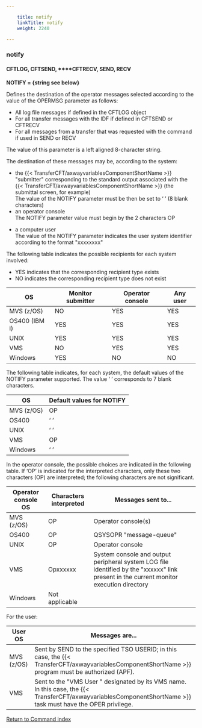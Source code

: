 ```yaml
---

    title: notify
    linkTitle: notify
    weight: 2240

---
```

<span id="notify"></span>

### notify

#### CFTLOG, CFTSEND, **<span id="notify_CFTRECV"></span>**CFTRECV, SEND, RECV

****NOTIFY = {string see
below}****

Defines the destination of the operator
messages selected according to the value of the OPERMSG parameter as follows:

- All
    log file messages if defined in the CFTLOG object
- For
    all transfer messages with the IDF if defined in CFTSEND or CFTRECV
- For
    all messages from a transfer that was requested with the command if used
    in SEND or RECV

The value of this parameter is a left aligned 8-character string.

The destination of these messages may be, according to the system:

- the
    {{< TransferCFT/axwayvariablesComponentShortName >}} "submitter" corresponding to the standard
    output associated with the {{< TransferCFT/axwayvariablesComponentShortName >}} (the submittal screen,
    for example)  
    The value of the NOTIFY parameter must be then be set to ‘ ’ (8 blank
    characters)
- an
    operator console  
    The NOTIFY parameter value must begin by the 2 characters OP

<!-- -->

- a computer
    user  
    The value of the NOTIFY parameter indicates the user system identifier
    according to the format "xxxxxxxx"

The following table indicates the possible recipients for each system
involved:

- YES indicates that the corresponding
    recipient type exists
- NO indicates the corresponding recipient
    type does not exist


| OS  | Monitor submitter  | Operator console  | Any user  |
| --- | --- | --- | --- |
| MVS (z/OS) | NO  | YES  | YES  |
| OS400 (IBM i) | YES  | YES  | YES  |
| UNIX  | YES  | YES  | YES  |
| VMS  | NO  | YES  | YES  |
| Windows | YES  | NO  | NO  |


The following table indicates, for each system, the default values of
the NOTIFY parameter supported. The value ‘ ’ corresponds to 7 blank characters.


| OS  | Default values for NOTIFY  |
| --- | --- |
| MVS (z/OS) | OP  |
| OS400  | ‘ ’  |
| UNIX  | ‘ ’  |
| VMS  | OP  |
| Windows | ‘ ’  |


In the operator console, the possible choices are indicated in
the following table. If ‘OP’ is indicated for the interpreted characters,
only these two characters (OP) are interpreted; the following characters
are not significant.


| Operator console OS | Characters interpreted  | Messages sent to... |
| --- | --- | --- |
| MVS (z/OS) | OP  | Operator console(s)  |
| OS400  | OP  | QSYSOPR "message-queue"  |
| UNIX  | OP  | Operator console  |
| VMS  | Opxxxxxx  | System console and output peripheral system LOG file identified by the "xxxxxx" link present in the current monitor execution directory  |
| Windows | Not applicable  |   |


For the user:


| User OS  | Messages are...  |
| --- | --- |
| MVS (z/OS) | Sent by SEND to the specified TSO USERID; in this case, the {{< TransferCFT/axwayvariablesComponentShortName  >}} program must be authorized (APF). |
| VMS | Sent to the "VMS User " designated by its VMS name. In this case, the {{< TransferCFT/axwayvariablesComponentShortName  >}} task must have the OPER privilege. |


[Return to Command index](../../)
